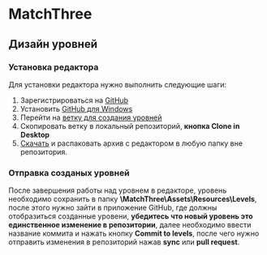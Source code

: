 # MatchThree

## Дизайн уровней
### Установка редактора
Для установки редактора нужно выполнить следующие шаги:

1. Зарегистрироваться на [GitHub](https://github.com)
2. Установить [GitHub для Windows](https://windows.github.com)
3. Перейти на [ветку для создания уровней](https://github.com/satirikasha/MatchThree/tree/levels)
4. Скопировать ветку в локальный репозиторий, **кнопка Clone in Desktop**
6. [Скачать](https://dl.dropboxusercontent.com/u/11905906/MatchThree.rar) и распаковать архив с редактором в любую папку вне репозитория.

### Отправка созданых уровней
После завершения работы над уровнем в редакторе, уровень необходимо сохранить в папку **\MatchThree\Assets\Resources\Levels**,
после этого нужно зайти в приложение GitHub, где должны отобразиться созданные уровени, **убедитесь что новый уровень это единственное 
изменение в репозитории**, далее необходимо ввести название коммита и нажать кнопку **Commit to levels**, после чего нужно отправить изменения 
в репозиторий нажав **sync** или **pull request**.
